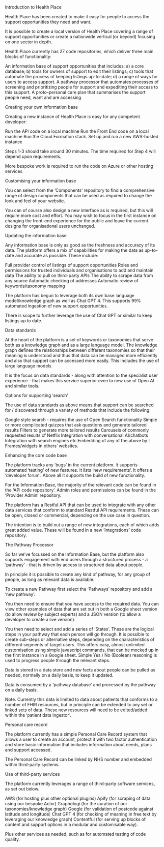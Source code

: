 Introduction to Health Place 

Health Place has been created to make it easy for people to access the support opportunities they need and want. 

It is possible to create a local version of Health Place covering a range of support opportunities or create a nationwide vertical (or beyond) focusing on one sector in depth. 

Health Place currently has 27 code repositories, which deliver three main blocks of functionality: 

An information base of support opportunities that includes: a) a core database; b) tools for owners of support to edit their listings; c) tools that automate the process of keeping listings up-to-date; d) a range of ways for users to access support. 
A pathway processor that automates processes of screening and prioritizing people for support and expediting their access to this support. 
A proto-personal care plan that summarises the support people need, want and are accessing 

Creating your own information base 

Creating a new instance of Health Place is easy for any competent developer:

Run the API code on a local machine
Run the Front End code on a local machine
Run the Cloud Formation stack.
Set up and run a new AWS-hosted instance 

Steps 1-3 should take around 30 minutes.  The time required for Step 4 will depend upon requirements.  

More bespoke work is required to run the code on Azure or other hosting services. 

Customising your information base 

You can select from the ‘Components’ repository to find a comprehensive range of design components that can be used as required to change the look and feel of your website. 

You can of course also design a new interface as is required, but this will require more cost and effort.  You may wish to focus in the first instance on changing the front-end experience for the public and leave the current designs for organisational users unchanged.   



Updating the information base 

Any information base is only as good as the freshness and accuracy of its data. The platform offers a mix of capabilities for making the data as up-to-date and accurate as possible. These include: 

Full provider control of listings of support opportunities
Roles and permissions for trusted individuals and organisations to add and maintain data
The ability to pull on third-party APIs 
The ability to scrape data from any source
Automatic checking of addresses 
Automatic review of keywords/taxonomy mapping 

The platform has begun to leverage both its own base language model/knowledge graph as well as Chat GPT 4.  This supports 99% automated ingestion of new support opportunities.  

There is scope to further leverage the use of Chat GPT or similar to keep listings up to date. 

Data standards 

At the heart of the platform is a set of keywords or taxonomies that serve both as a knowledge graph and as a large language model. The knowledge graph defines the relationships between different taxonomies so that their meaning is understood and thus that data can be managed more efficiently and also that support can be accessed more easily. This includes the use of large language models. 

It is the focus on data standards - along with attention to the specialist user experience - that makes this service superior even to new use of Open AI and similar tools. 

Options for supporting ‘search’ 

The use of data standards as above means that support can be searched for / discovered through a variety of methods that include the following: 

Google style search - requires the use of Open Search functionality 
Simple or more complicated quizzes that ask questions and generate tailored results
Filters to generate more tailored results 
Carousels of commonly requested results cf Netflix
Integration with conversational AI/chatbots
Integration with search engines etc 
Embedding of any of the above by I Frames/widgets in others’ websites. 


Enhancing the core code base 

The platform tracks any ‘bugs’ in the current platform. It supports automated ‘testing’ of new features.  It lists ‘new requirements’. It offers a ‘developer forum’. Above all it supports the build of new functionality. 

For the Information Base, the majority of the relevant code can be found in the ‘API code repository’.  Admin roles and permissions can be found in the ‘Provider Admin’ repository. 

The platform has a Restful API that can be used to integrate with any other data services that conform to standard Restful API requirements. These can be open, closed or commercial, depending on the use case in question. 

The intention is to build out a range of new integrations, each of which adds great added value.  These will be found in a new ‘Integrations’ code repository. 

The Pathway Processor 

So far we’ve focussed on the Information Base, but the platform also supports engagement with end users through a structured process - a ‘pathway’ - that is driven by access to structured data about people. 

In principle it is possible to create any kind of pathway, for any group of people, as long as relevant data is available. 

To create a new Pathway first select the ‘Pathways’ repository and add a ‘new pathway’. 

You then need to ensure that you have access to the required data. You can view other examples of data that are set out in both a Google sheet version (to allow review by subject experts) and a JSON version (to allow a developer to create a live version). 

You then need to select and add a series of ‘States’. These are the logical steps in your pathway that each person will go through. It is possible to create sub-steps or alternative steps, depending on the characteristics of different segments of target users. This offers easy, almost unlimited customisation using simple javascript commands, that can be mocked up in the first instance in a Google sheet. Simple Yes / No (Boolean) reasoning is used to progress people through the relevant steps.   

Data is stored in a data store and new facts about people can be pulled as needed, normally on a daily basis, to keep it updated. 

Data is consumed by a ‘pathway database’ and processed by the pathway on a daily basis.

Note. Currently this data is limited to data about patients that conforms to a number of FHIR resources, but in principle can be extended to any set or linked sets of data. These new resources will need to be edited/added within the ‘patient data ingestor’. 

Personal care record 

The platform currently has a simple Personal Care Record system that allows a user to create an account, protect it with two factor authentication and store basic information that includes information about needs, plans and support accessed. 

The Personal Care Record can be linked by NHS number and embedded within third-party systems. 

Use of third-party services 

The platform currently leverages a range of third-party software services, as set out below. 

AWS (for hosting plus other optional plugins) 
Apify (for scraping of data using our bespoke Actor)
Graphologi (for the curation of our taxonomies/knowledge graph)
Google (for validation of postcode against latitude and longitude) 
Chat GPT 4 (for checking of meaning in free text by leveraging our knowledge graph) 
Contentful (for serving up blocks of content and support options in a modular and customisable way). 

Plus other services as needed, such as for automated testing of code quality. 
